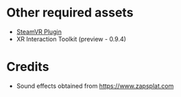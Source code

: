 # Other required assets

- [SteamVR Plugin](https://assetstore.unity.com/packages/tools/integration/steamvr-plugin-32647)
- XR Interaction Toolkit (preview - 0.9.4)

# Credits
- Sound effects obtained from https://www.zapsplat.com